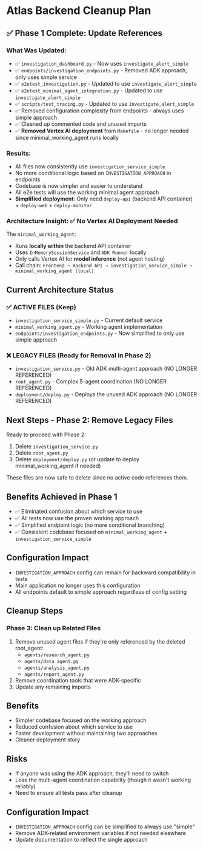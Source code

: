# Atlas Backend Cleanup Plan

## ✅ Phase 1 Complete: Update References 

### What Was Updated:
- ✅ `investigation_dashboard.py` - Now uses `investigate_alert_simple` 
- ✅ `endpoints/investigation_endpoints.py` - Removed ADK approach, only uses simple service
- ✅ `e2etest_investigation.py` - Updated to use `investigate_alert_simple`
- ✅ `e2etest_minimal_agent_integration.py` - Updated to use `investigate_alert_simple`
- ✅ `scripts/test_tracing.py` - Updated to use `investigate_alert_simple`
- ✅ Removed configuration complexity from endpoints - always uses simple approach
- ✅ Cleaned up commented code and unused imports
- ✅ **Removed Vertex AI deployment** from `Makefile` - no longer needed since minimal_working_agent runs locally

### Results:
- All files now consistently use `investigation_service_simple`
- No more conditional logic based on `INVESTIGATION_APPROACH` in endpoints
- Codebase is now simpler and easier to understand
- All e2e tests will use the working minimal agent approach
- **Simplified deployment**: Only need `deploy-api` (backend API container) + `deploy-web` + `deploy-monitor`

### Architecture Insight: ✅ **No Vertex AI Deployment Needed**
The `minimal_working_agent`:
- Runs **locally within** the backend API container 
- Uses `InMemorySessionService` and `ADK Runner` locally
- Only calls Vertex AI for **model inference** (not agent hosting)
- Call chain: `Frontend → Backend API → investigation_service_simple → minimal_working_agent (local)`

## Current Architecture Status

### ✅ ACTIVE FILES (Keep)
- `investigation_service_simple.py` - Current default service
- `minimal_working_agent.py` - Working agent implementation  
- `endpoints/investigation_endpoints.py` - Now simplified to only use simple approach

### ❌ LEGACY FILES (Ready for Removal in Phase 2)
- `investigation_service.py` - Old ADK multi-agent approach (NO LONGER REFERENCED)
- `root_agent.py` - Complex 5-agent coordination (NO LONGER REFERENCED) 
- `deployment/deploy.py` - Deploys the unused ADK approach (NO LONGER REFERENCED)

## Next Steps - Phase 2: Remove Legacy Files  

Ready to proceed with Phase 2:
1. Delete `investigation_service.py`
2. Delete `root_agent.py` 
3. Delete `deployment/deploy.py` (or update to deploy minimal_working_agent if needed)

These files are now safe to delete since no active code references them.

## Benefits Achieved in Phase 1
- ✅ Eliminated confusion about which service to use
- ✅ All tests now use the proven working approach
- ✅ Simplified endpoint logic (no more conditional branching)
- ✅ Consistent codebase focused on `minimal_working_agent` + `investigation_service_simple`

## Configuration Impact
- `INVESTIGATION_APPROACH` config can remain for backward compatibility in tests
- Main application no longer uses this configuration
- All endpoints default to simple approach regardless of config setting

## Cleanup Steps

### Phase 3: Clean up Related Files
1. Remove unused agent files if they're only referenced by the deleted root_agent:
   - `agents/research_agent.py`
   - `agents/data_agent.py` 
   - `agents/analysis_agent.py`
   - `agents/report_agent.py`
2. Remove coordination tools that were ADK-specific
3. Update any remaining imports

## Benefits
- Simpler codebase focused on the working approach
- Reduced confusion about which service to use
- Faster development without maintaining two approaches
- Cleaner deployment story

## Risks
- If anyone was using the ADK approach, they'll need to switch
- Lose the multi-agent coordination capability (though it wasn't working reliably)
- Need to ensure all tests pass after cleanup

## Configuration Impact
- `INVESTIGATION_APPROACH` config can be simplified to always use "simple"
- Remove ADK-related environment variables if not needed elsewhere
- Update documentation to reflect the single approach 